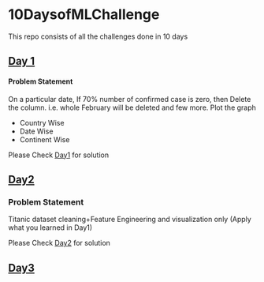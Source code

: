 # 10DaysofMLChallenge
This repo consists of all the challenges done in 10 days

## [Day 1](Day1/)

#### Problem Statement
On a particular date, If 70% number of confirmed case is zero, then Delete the column. i.e. whole February will be deleted and few more. Plot the graph
* Country Wise
* Date Wise
* Continent Wise

Please Check [Day1](Day1/) for solution

## [Day2](Day2/)

### Problem Statement

Titanic dataset cleaning+Feature Engineering and visualization only (Apply what you learned in Day1) 

Please Check [Day2](Day2/) for solution

## [Day3](Day3/)